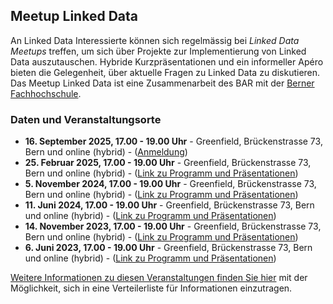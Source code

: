 ## Meetup Linked Data

An Linked Data Interessierte können sich regelmässig bei *Linked Data Meetups* treffen, um sich über Projekte zur Implementierung von Linked Data auszutauschen. Hybride Kurzpräsentationen und ein informeller Apéro bieten die Gelegenheit, über aktuelle Fragen zu Linked Data zu diskutieren. Das Meetup Linked Data ist eine Zusammenarbeit des BAR mit der [Berner Fachhochschule](https://www.bfh.ch/de/themen/linked-data-meetup/).

### Daten und Veranstaltungsorte

- **16. September 2025, 17.00 - 19.00 Uhr** - Greenfield, Brückenstrasse 73, Bern und online (hybrid) - ([Anmeldung](https://www.bfh.ch/de/aktuell/fachveranstaltungen/linked-data-meetup-2-25/))   
- **25. Februar 2025, 17.00 - 19.00 Uhr** - Greenfield, Brückenstrasse 73, Bern und online (hybrid) - ([Link zu Programm und Präsentationen](https://www.bfh.ch/de/aktuell/fachveranstaltungen/linked-data-meetup-1-25/))  
- **5. November 2024, 17.00 - 19.00 Uhr** - Greenfield, Brückenstrasse 73, Bern und online (hybrid) - ([Link zu Programm und Präsentationen](https://www.bfh.ch/de/aktuell/fachveranstaltungen/linked-data-meetup-2-24/))  
- **11. Juni 2024, 17.00 - 19.00 Uhr** - Greenfield, Brückenstrasse 73, Bern und online (hybrid) - ([Link zu Programm und Präsentationen](https://www.bfh.ch/de/aktuell/fachveranstaltungen/linked-data-meetup-1-24/))  
- **14. November 2023, 17.00 - 19.00 Uhr** - Greenfield, Brückenstrasse 73, Bern und online (hybrid) - ([Link zu Programm und Präsentationen](https://www.bfh.ch/wirtschaft/de/aktuell/fachveranstaltungen/linked-data-meetup-2-23/))
- **6. Juni 2023, 17.00 - 19.00 Uhr** - Greenfield, Brückenstrasse 73, Bern und online (hybrid) - ([Link zu Programm und Präsentationen](https://www.bfh.ch/wirtschaft/de/aktuell/fachveranstaltungen/linked-data-meetup-1-23/))   

[Weitere Informationen zu diesen Veranstaltungen finden Sie hier](https://www.bfh.ch/de/themen/linked-data/) mit der Möglichkeit, sich in eine Verteilerliste für Informationen einzutragen.